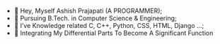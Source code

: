 - 👋 Hey, Myself Ashish Prajapati (A PROGRAMMER);
- 🌱 Pursuing B.Tech. in Computer Science & Engineering;
- 🌱 I’ve Knowledge related C, C++, Python, CSS, HTML, Django  ...;
- 🌱 Integrating My Differential Parts To Become A Significant Function
